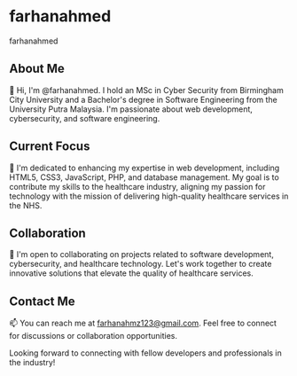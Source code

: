 # farhanahmed
 farhanahmed

## About Me
👋 Hi, I'm @farhanahmed. I hold an MSc in Cyber Security from Birmingham City University and a Bachelor's degree in Software Engineering from the University Putra Malaysia. I'm passionate about web development, cybersecurity, and software engineering.

## Current Focus
🌱 I'm dedicated to enhancing my expertise in web development, including HTML5, CSS3, JavaScript, PHP, and database management. My goal is to contribute my skills to the healthcare industry, aligning my passion for technology with the mission of delivering high-quality healthcare services in the NHS.

## Collaboration
💞️ I'm open to collaborating on projects related to software development, cybersecurity, and healthcare technology. Let's work together to create innovative solutions that elevate the quality of healthcare services.

## Contact Me
📫 You can reach me at farhanahmz123@gmail.com. Feel free to connect for discussions or collaboration opportunities.

Looking forward to connecting with fellow developers and professionals in the industry!
